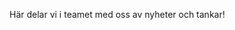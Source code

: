 <!-- Template: Blog Preview -->
<!-- Link: /zifro-home/blogg-preview/ -->
<!-- Page name: Blogg Preview -->
<!-- Blog Preview Title: Nyheter -->
<!-- Blog Preview text: -->

Här delar vi i teamet med oss av nyheter och tankar!

<!-- Button Text: Till nyheterna -->
